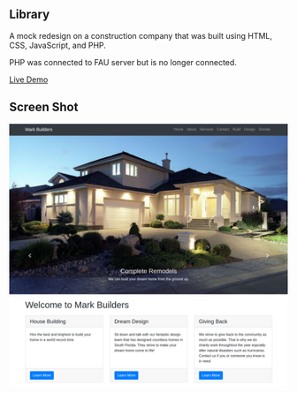 ## Library

A mock redesign on a construction company that was built using HTML, CSS, JavaScript, and PHP.

PHP was connected to FAU server but is no longer connected.


[Live Demo](https://MasonTS07.github.io/MBuilders/)

## Screen Shot

![](images/MBuilders.png)
